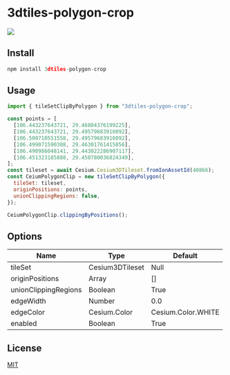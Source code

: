 # 3dtiles-polygon-crop

![](example.gif)

## Install

```javascript
npm install 3dtiles-polygon-crop
```

## Usage

```javascript
import { tileSetClipByPolygon } from "3dtiles-polygon-crop";

const points = [
  [106.443237643721, 29.46804376199225],
  [106.443237643721, 29.49579683916092],
  [106.500710551558, 29.49579683916092],
  [106.499071590308, 29.46301761415856],
  [106.490986048141, 29.443022286907117],
  [106.451323185888, 29.450780036824349],
];
const tileset = await Cesium.Cesium3DTileset.fromIonAssetId(40866);
const CeiumPolygonClip = new tileSetClipByPolygon({
  tileSet: tileset,
  originPositions: points,
  unionClippingRegions: false,
});

CeiumPolygonClip.clippingByPositions();
```

## Options

| Name                 | Type            | Default            |
| -------------------- | --------------- | ------------------ |
| tileSet              | Cesium3DTileset | Null               |
| originPositions      | Array           | []                 |
| unionClippingRegions | Boolean         | True               |
| edgeWidth            | Number          | 0.0                |
| edgeColor            | Cesium.Color    | Cesium.Color.WHITE |
| enabled              | Boolean         | True               |

## License

[MIT](LICENSE)
